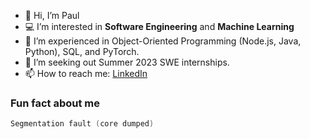 - 👋 Hi, I’m Paul
- 💻 I’m interested in **Software Engineering** and **Machine Learning**
- 📖 I’m experienced in Object-Oriented Programming (Node.js, Java, Python), SQL, and PyTorch.
- 👀 I’m seeking out Summer 2023 SWE internships.
- 📫 How to reach me: [LinkedIn](https://www.linkedin.com/in/paul-serafimescu/)

### Fun fact about me
```c
Segmentation fault (core dumped)
```

